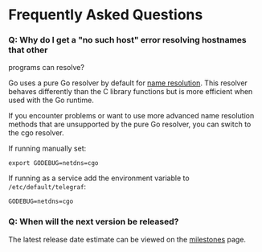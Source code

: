 # Frequently Asked Questions

### Q: Why do I get a "no such host" error resolving hostnames that other
programs can resolve?

Go uses a pure Go resolver by default for [name resolution](https://golang.org/pkg/net/#hdr-Name_Resolution).
This resolver behaves differently than the C library functions but is more
efficient when used with the Go runtime.

If you encounter problems or want to use more advanced name resolution methods
that are unsupported by the pure Go resolver, you can switch to the cgo
resolver.

If running manually set:
```
export GODEBUG=netdns=cgo
```

If running as a service add the environment variable to `/etc/default/telegraf`:
```
GODEBUG=netdns=cgo
```

### Q: When will the next version be released?

The latest release date estimate can be viewed on the
[milestones](https://github.com/influxdata/telegraf/milestones) page.
